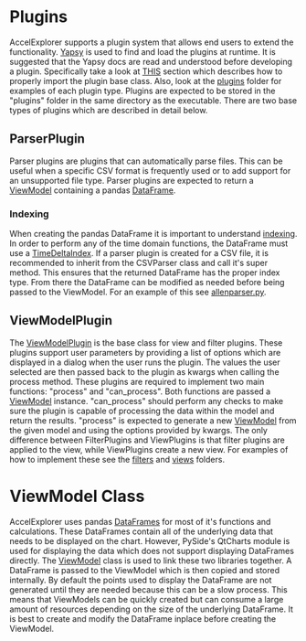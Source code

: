 # Plugins

AccelExplorer supports a plugin system that allows end users to extend the functionality. [Yapsy](https://yapsy.sourceforge.net/) is used to find and load the plugins at runtime. It is suggested that the Yapsy docs are read and understood before developing a plugin. Specifically take a look at [THIS](https://yapsy.sourceforge.net/Advices.html#id4) section which describes how to properly import the plugin base class. Also, look at the [plugins](/plugins/) folder for examples of each plugin type. Plugins are expected to be stored in the "plugins" folder in the same directory as the executable. There are two base types of plugins which are described in detail below. 

## ParserPlugin
Parser plugins are plugins that can automatically parse files. This can be useful when a specific CSV format is frequently used or to add support for an unsupported file type. Parser plugins are expected to return a [ViewModel](#viewmodel-class) containing a pandas [DataFrame](https://pandas.pydata.org/docs/reference/api/pandas.DataFrame.html). 

### Indexing
When creating the pandas DataFrame it is important to understand [indexing](https://pandas.pydata.org/docs/reference/indexing.html). In order to perform any of the time domain functions, the DataFrame must use a [TimeDeltaIndex](https://pandas.pydata.org/docs/reference/api/pandas.TimedeltaIndex.html). If a parser plugin is created for a CSV file, it is recommended to inherit from the CSVParser class and call it's super method. This ensures that the returned DataFrame has the proper index type. From there the DataFrame can be modified as needed before being passed to the ViewModel. For an example of this see [allenparser.py](/plugins/parsers/allenparser.py).

## ViewModelPlugin
The [ViewModelPlugin](/app/plugins/viewmodelplugin.py) is the base class for view and filter plugins. These plugins support user parameters by providing a list of options which are displayed in a dialog when the user runs the plugin. The values the user selected are then passed back to the plugin as kwargs when calling the process method. These plugins are required to implement two main functions: "process" and "can_process". Both functions are passed a [ViewModel](#viewmodel-class) instance. "can_process" should perform any checks to make sure the plugin is capable of processing the data within the model and return the results. "process" is expected to generate a new [ViewModel](#viewmodel-class) from the given model and using the options provided by kwargs. The only difference between FilterPlugins and ViewPlugins is that filter plugins are applied to the view, while ViewPlugins create a new view. For examples of how to implement these see the [filters](/plugins/filters/) and [views](/plugins/views/) folders.

# ViewModel Class
AccelExplorer uses pandas [DataFrames](https://pandas.pydata.org/docs/reference/api/pandas.DataFrame.html) for most of it's functions and calculations. These DataFrames contain all of the underlying data that needs to be displayed on the chart. However, PySide's QtCharts module is used for displaying the data which does not support displaying DataFrames directly. The [ViewModel](/app/views/viewmodel.py) class is used to link these two libraries together. A DataFrame is passed to the ViewModel which is then copied and stored internally. By default the points used to display the DataFrame are not generated until they are needed because this can be a slow process. This means that ViewModels can be quickly created but can consume a large amount of resources depending on the size of the underlying DataFrame. It is best to create and modify the DataFrame inplace before creating the ViewModel. 
